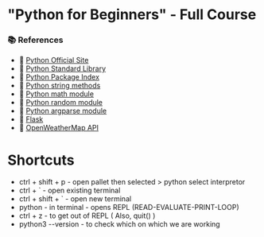 # "Python for Beginners" - Full Course

### 📚 References
- 🔗 [Python Official Site](https://www.python.org/)
- 🔗 [Python Standard Library](https://docs.python.org/3/library/index.html)
- 🔗 [Python Package Index](https://pypi.org/)
- 🔗 [Python string methods](https://docs.python.org/3/library/stdtypes.html#textseq)
- 🔗 [Python math module](https://docs.python.org/3/library/math.html)
- 🔗 [Python random module](https://docs.python.org/3/library/random.html)
- 🔗 [Python argparse module](https://docs.python.org/3/library/argparse.html)
- 🔗 [Flask](https://flask.palletsprojects.com/)
- 🔗 [OpenWeatherMap API](https://openweathermap.org/)


# Shortcuts
- ctrl + shift + p - open pallet then selected > python select interpretor
- ctrl + ` - open existing terminal
- ctrl + shift + ` - open new terminal
- python - in terminal - opens REPL (READ-EVALUATE-PRINT-LOOP)
- ctrl + z - to get out of REPL ( Also, quit() )
- python3 --version - to check which on which we are working